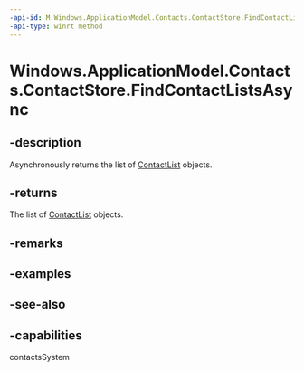 ```yaml
---
-api-id: M:Windows.ApplicationModel.Contacts.ContactStore.FindContactListsAsync
-api-type: winrt method
---
```


<!-- Method syntax
public Windows.Foundation.IAsyncOperation<Windows.Foundation.Collections.IVectorView<Windows.ApplicationModel.Contacts.ContactList>> FindContactListsAsync()
-->

# Windows.ApplicationModel.Contacts.ContactStore.FindContactListsAsync

## -description
Asynchronously returns the list of [ContactList](contactlist.md) objects.

## -returns
The list of [ContactList](contactlist.md) objects.

## -remarks

## -examples

## -see-also

## -capabilities
contactsSystem
